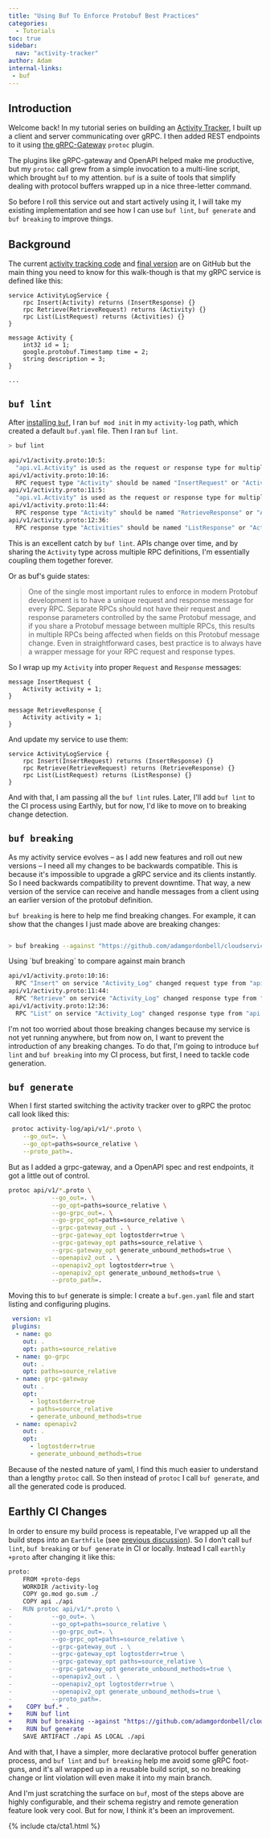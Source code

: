 ```yaml
---
title: "Using Buf To Enforce Protobuf Best Practices"
categories:
  - Tutorials
toc: true
sidebar:
  nav: "activity-tracker"
author: Adam
internal-links:
 - buf
---
```


## Introduction

Welcome back! In my tutorial series on building an [Activity Tracker](blog/golang-grpc-example/), I built up a client and server communicating over gRPC. I then added REST endpoints to it using [the gRPC-Gateway](https://github.com/grpc-ecosystem/grpc-gateway) `protoc` plugin.

The plugins like gRPC-gateway and OpenAPI helped make me productive, but my `protoc` call grew from a simple invocation to a multi-line script, which brought `buf` to my attention. `buf` is a suite of tools that simplify dealing with protocol buffers wrapped up in a nice three-letter command.

So before I roll this service out and start actively using it, I will take my existing implementation and see how I can use `buf lint`, `buf generate` and `buf breaking` to improve things.

## Background

The current [activity tracking code](https://github.com/adamgordonbell/cloudservices/tree/v5-grpc-gateway) and [final version](https://github.com/adamgordonbell/cloudservices/tree/v6-buf) are on GitHub but the main thing you need to know for this walk-though is that my gRPC service is defined like this:

~~~{.protobuf caption="activity-log/api/v1/activity.proto"}
service ActivityLogService {
    rpc Insert(Activity) returns (InsertResponse) {}
    rpc Retrieve(RetrieveRequest) returns (Activity) {}
    rpc List(ListRequest) returns (Activities) {}
}

message Activity {
    int32 id = 1;
    google.protobuf.Timestamp time = 2;
    string description = 3;
}

...
~~~

## `buf lint`

After [installing `buf`](https://docs.buf.build/installation), I ran `buf mod init` in my `activity-log` path, which created a default `buf.yaml` file. Then I ran `buf lint`.

~~~{.bash caption=">_"}
> buf lint
~~~

~~~{.bash caption=""}
api/v1/activity.proto:10:5:
  "api.v1.Activity" is used as the request or response type for multiple RPCs.
api/v1/activity.proto:10:16:
  RPC request type "Activity" should be named "InsertRequest" or "ActivityLogServiceInsertRequest".
api/v1/activity.proto:11:5:
  "api.v1.Activity" is used as the request or response type for multiple RPCs.
api/v1/activity.proto:11:44:
  RPC response type "Activity" should be named "RetrieveResponse" or "ActivityLogServiceRetrieveResponse".
api/v1/activity.proto:12:36:
  RPC response type "Activities" should be named "ListResponse" or "ActivityLogServiceListResponse".
~~~

This is an excellent catch by `buf lint`. APIs change over time, and by sharing the `Activity` type across multiple RPC definitions, I'm essentially coupling them together forever.

Or as buf's guide states:

> One of the single most important rules to enforce in modern Protobuf development is to have a unique request and response message for every RPC. Separate RPCs should not have their request and response parameters controlled by the same Protobuf message, and if you share a Protobuf message between multiple RPCs, this results in multiple RPCs being affected when fields on this Protobuf message change. Even in straightforward cases, best practice is to always have a wrapper message for your RPC request and response types.

So I wrap up my `Activity` into proper `Request` and `Response` messages:

~~~{.protobuf caption="activity-log/api/v1/activity.proto"}
message InsertRequest {
    Activity activity = 1;
}

message RetrieveResponse {
    Activity activity = 1;
}
~~~

And update my service to use them:

~~~{.protobuf caption="activity-log/api/v1/activity.proto"}
service ActivityLogService {
    rpc Insert(InsertRequest) returns (InsertResponse) {}
    rpc Retrieve(RetrieveRequest) returns (RetrieveResponse) {}
    rpc List(ListRequest) returns (ListResponse) {}
}
~~~

And with that, I am passing all the `buf lint` rules. Later, I'll add `buf lint` to the CI process using Earthly, but for now, I'd like to move on to breaking change detection.

## `buf breaking`

As my activity service evolves – as I add new features and roll out new versions – I need all my changes to be backwards compatible. This is because it's impossible to upgrade a gRPC service and its clients instantly. So I need backwards compatibility to prevent downtime. That way, a new version of the service can receive and handle messages from a client using an earlier version of the protobuf definition.

`buf breaking` is here to help me find breaking changes. For example, it can show that the changes I just made above are breaking changes:

~~~{.bash caption=">_"}

> buf breaking --against "https://github.com/adamgordonbell/cloudservices.git#branch=main,subdir=activity-log" 
~~~

<figcaption>Using `buf breaking` to compare against main branch</figcaption>

~~~{.bash caption=""}
api/v1/activity.proto:10:16:
  RPC "Insert" on service "Activity_Log" changed request type from "api.v1.Activity" to "api.v1.InsertRequest".
api/v1/activity.proto:11:44:
  RPC "Retrieve" on service "Activity_Log" changed response type from "api.v1.Activity" to "api.v1.RetrieveResponse".
api/v1/activity.proto:12:36:
  RPC "List" on service "Activity_Log" changed response type from "api.v1.Activities" to "api.v1.ListResponse".
~~~

I'm not too worried about those breaking changes because my service is not yet running anywhere, but from now on, I want to prevent the introduction of any breaking changes. To do that, I'm going to introduce `buf lint` and `buf breaking` into my CI process, but first, I need to tackle code generation.

## `buf generate`

When I first started switching the activity tracker over to gRPC the protoc call look liked this:

~~~{.bash caption=">_"}
 protoc activity-log/api/v1/*.proto \
    --go_out=. \
    --go_opt=paths=source_relative \
    --proto_path=.
~~~

But as I added a grpc-gateway, and a OpenAPI spec and rest endpoints, it got a little out of control.

~~~{.bash caption=">_"}
protoc api/v1/*.proto \
            --go_out=. \
            --go_opt=paths=source_relative \
            --go-grpc_out=. \
            --go-grpc_opt=paths=source_relative \
            --grpc-gateway_out . \
            --grpc-gateway_opt logtostderr=true \
            --grpc-gateway_opt paths=source_relative \
            --grpc-gateway_opt generate_unbound_methods=true \
            --openapiv2_out . \
            --openapiv2_opt logtostderr=true \
            --openapiv2_opt generate_unbound_methods=true \
            --proto_path=.
~~~

Moving this to `buf` generate is simple: I create a `buf.gen.yaml` file and start listing and configuring plugins.

~~~{.yaml caption="buf.gen.yaml"}
 version: v1
 plugins:
  - name: go
    out: .
    opt: paths=source_relative
  - name: go-grpc
    out: .
    opt: paths=source_relative
  - name: grpc-gateway
    out: .
    opt:
      - logtostderr=true
      - paths=source_relative
      - generate_unbound_methods=true
  - name: openapiv2
    out: .
    opt:
      - logtostderr=true
      - generate_unbound_methods=true
~~~

Because of the nested nature of yaml, I find this much easier to understand than a lengthy `protoc` call. So then instead of `protoc` I call `buf generate`, and all the generated code is produced.

## Earthly CI Changes

In order to ensure my build process is repeatable, I've wrapped up all the build steps into an `Earthfile` (see [previous discussion](/blog/golang-grpc-example/#playing-nice-with-others)). So I don't call `buf lint`, `buf breaking` or `buf generate` in CI or locally. Instead I call `earthly +proto` after changing it like this:

~~~{.diff caption="/activity-log/Earthfile"}
proto:
    FROM +proto-deps
    WORKDIR /activity-log
    COPY go.mod go.sum ./ 
    COPY api ./api
-   RUN protoc api/v1/*.proto \
-           --go_out=. \
-           --go_opt=paths=source_relative \
-           --go-grpc_out=. \
-           --go-grpc_opt=paths=source_relative \
-           --grpc-gateway_out . \
-           --grpc-gateway_opt logtostderr=true \
-           --grpc-gateway_opt paths=source_relative \
-           --grpc-gateway_opt generate_unbound_methods=true \
-           --openapiv2_out . \
-           --openapiv2_opt logtostderr=true \
-           --openapiv2_opt generate_unbound_methods=true \
-           --proto_path=.
+    COPY buf.* .
+    RUN buf lint
+    RUN buf breaking --against "https://github.com/adamgordonbell/cloudservices.git#branch=buf,subdir=activity-log" 
+    RUN buf generate 
    SAVE ARTIFACT ./api AS LOCAL ./api 
~~~

And with that, I have a simpler, more declarative protocol buffer generation process, and `buf lint` and `buf breaking` help me avoid some gRPC foot-guns, and it's all wrapped up in a reusable build script, so no breaking change or lint violation will even make it into my main branch.

And I'm just scratching the surface on `buf`, most of the steps above are highly configurable, and their schema registry and remote generation feature look very cool. But for now, I think it's been an improvement.

{% include cta/cta1.html %}
